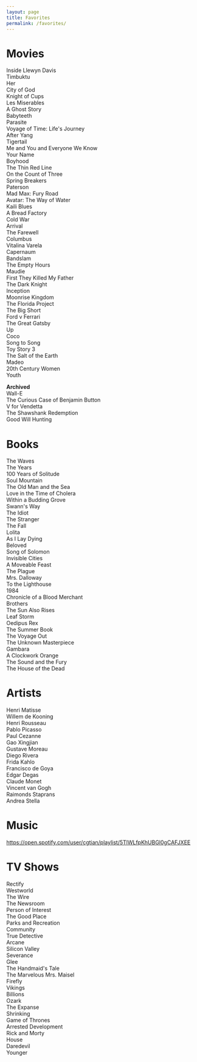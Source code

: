 ```yaml
---
layout: page
title: Favorites
permalink: /favorites/
---
```

Movies
==
Inside Llewyn Davis  
Timbuktu  
Her  
City of God  
Knight of Cups  
Les Miserables  
A Ghost Story  
Babyteeth  
Parasite  
Voyage of Time: Life's Journey  
After Yang  
Tigertail  
Me and You and Everyone We Know  
Your Name  
Boyhood  
The Thin Red Line  
On the Count of Three  
Spring Breakers  
Paterson  
Mad Max: Fury Road  
Avatar: The Way of Water  
Kaili Blues  
A Bread Factory  
Cold War  
Arrival  
The Farewell  
Columbus  
Vitalina Varela  
Capernaum  
Bandslam  
The Empty Hours  
Maudie  
First They Killed My Father  
The Dark Knight  
Inception   
Moonrise Kingdom  
The Florida Project  
The Big Short  
Ford v Ferrari  
The Great Gatsby  
Up  
Coco  
Song to Song  
Toy Story 3  
The Salt of the Earth   
Madeo   
20th Century Women  
Youth  
  
**Archived**  
Wall-E  
The Curious Case of Benjamin Button  
V for Vendetta  
The Shawshank Redemption  
Good Will Hunting  

Books
==
The Waves  
The Years  
100 Years of Solitude  
Soul Mountain  
The Old Man and the Sea  
Love in the Time of Cholera  
Within a Budding Grove  
Swann's Way  
The Idiot  
The Stranger  
The Fall  
Lolita  
As I Lay Dying  
Beloved  
Song of Solomon  
Invisible Cities  
A Moveable Feast  
The Plague  
Mrs. Dalloway  
To the Lighthouse  
1984  
Chronicle of a Blood Merchant  
Brothers  
The Sun Also Rises  
Leaf Storm  
Oedipus Rex  
The Summer Book  
The Voyage Out  
The Unknown Masterpiece  
Gambara  
A Clockwork Orange  
The Sound and the Fury  
The House of the Dead  

Artists
==
Henri Matisse  
Willem de Kooning  
Henri Rousseau  
Pablo Picasso  
Paul Cezanne  
Gao Xingjian  
Gustave Moreau  
Diego Rivera  
Frida Kahlo  
Francisco de Goya  
Edgar Degas  
Claude Monet  
Vincent van Gogh  
Raimonds Staprans  
Andrea Stella  

Music
==
<https://open.spotify.com/user/cgtian/playlist/5TlWLfpKhUBGl0gCAFJXEE>  

TV Shows
==
Rectify  
Westworld  
The Wire  
The Newsroom  
Person of Interest  
The Good Place  
Parks and Recreation  
Community  
True Detective  
Arcane  
Silicon Valley  
Severance  
Glee  
The Handmaid's Tale  
The Marvelous Mrs. Maisel  
Firefly  
Vikings  
Billions  
Ozark  
The Expanse  
Shrinking  
Game of Thrones  
Arrested Development  
Rick and Morty  
House  
Daredevil  
Younger  
